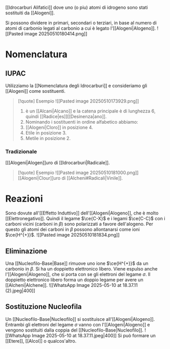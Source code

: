 [[Idrocarburi Alifatici]] dove uno (o piu) atomi di idrogeno sono stati sostituiti da [[Alogeni]].

Si possono dividere in primari, secondari o terziari, in base al numero di atomi di carbonio legati al carbonio a cui è legato l'[[Alogeni|Alogeno]].
![[Pasted image 20250510180414.png]]
# Nomenclatura
## IUPAC
Utilizziamo la [[Nomenclatura degli Idrocarburi]] e consideriamo gli [[Alogeni]] come sostituenti.
>[!quote] Esempio
>![[Pasted image 20250510173929.png]]
>1. è un [[Alcani|Alcano]] e la catena principale è di lunghezza $6$, quindi [[Radice|es]][[Desinenza|ano]].
>2. Nominando i sostituenti in ordine alfabetico abbiamo:
>	1. [[Alogeni|Cloro]] in posizione $4$.
>	2. Etile in posizione 3.
>	3. Metile in posizione 2.
### Tradizionale
[[[Alogeni|Alogen]]uro di [[Idrocarburi|Radicale]].
>[!quote] Esempio
>![[Pasted image 20250510181000.png]]
>[[Alogeni|Clour]]uro di [[Alcheni#Radicali|Vinile]].

# Reazioni
Sono dovute all'[[Effetto Induttivo]] dell'[[Alogeni|Alogeno]], che è molto [[Elettronegativo]].
Quindi il legame $\ce{C-X}$ e i legami $\ce{C-C}$ con i carboni vicini (carboni in $\beta$) sono polarizzati a favore dell'alogeno.
Per questo gli atomi dei carboni in $\beta$ possono allontanarsi come ioni $\ce{H^{+}}$.
![[Pasted image 20250510181834.png]]
## Eliminazione
Una [[Nucleofilo-Base|Base]] rimuove uno ione $\ce{H^{+}}$ da un carbonio in $\beta$.
Si ha un doppietto elettronico libero.
Viene espulso anche l'[[Alogeni|Alogeno]], che si porta con se gli elettroni del legame $\sigma$.
Il doppietto elettronico libero forma un doppio legame per avere un [[Alcheni|Alchene]].
![[WhatsApp Image 2025-05-10 at 18.37.11 (2).jpeg|400]]
## Sostituzione Nucleofila
Un [[Nucleofilo-Base|Nucleofilo]] si sostituisce all'[[Alogeni|Alogeno]]. 
Entrambi gli elettroni del legame $\sigma$ vanno con l'[[Alogeni|Alogeno]] e vengono sostituiti dalla coppia del [[Nucleofilo-Base|Nucleofilo]].
![[WhatsApp Image 2025-05-10 at 18.37.11.jpeg|400]]
Si può formare un [[Etere]], [[Alcol]] o qualcos'altro.
